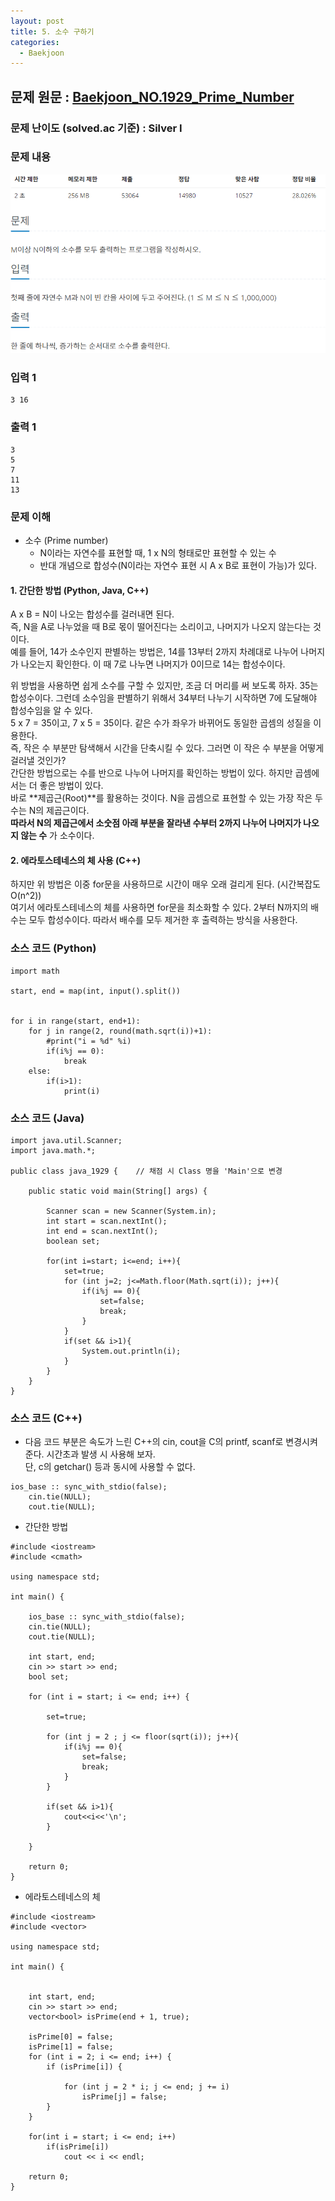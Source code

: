 ```yaml
---
layout: post
title: 5. 소수 구하기
categories:
  - Baekjoon
---
```


## 문제 원문 : [Baekjoon_NO.1929_Prime_Number](https://www.acmicpc.net/problem/1929)  

### 문제 난이도 (solved.ac 기준) : Silver I  

### 문제 내용
![1260_DFS_BFS](/assets/images/Baekjoon/1929_prime_number.PNG)  

### 입력 1
```
3 16
```
### 출력 1
```
3
5
7
11
13
```  

### 문제 이해  
- 소수 (Prime number)
  - N이라는 자연수를 표현할 때, 1 x N의 형태로만 표현할 수 있는 수
  - 반대 개념으로 합성수(N이라는 자연수 표현 시 A x B로 표현이 가능)가 있다.
  
#### 1. 간단한 방법 (Python, Java, C++)  
A x B = N이 나오는 합성수를 걸러내면 된다.  
즉, N을 A로 나누었을 때 B로 몫이 떨어진다는 소리이고, 나머지가 나오지 않는다는 것이다.  
예를 들어, 14가 소수인지 판별하는 방법은, 14를 13부터 2까지 차례대로 나누어 나머지가 나오는지 확인한다. 
이 때 7로 나누면 나머지가 0이므로 14는 합성수이다.  

위 방법을 사용하면 쉽게 소수를 구할 수 있지만, 조금 더 머리를 써 보도록 하자.
35는 합성수이다. 그런데 소수임을 판별하기 위해서 34부터 나누기 시작하면 7에 도달해야 합성수임을 알 수 있다.  
5 x 7 = 35이고, 7 x 5 = 35이다. 같은 수가 좌우가 바뀌어도 동일한 곱셈의 성질을 이용한다.  
즉, 작은 수 부분만 탐색해서 시간을 단축시킬 수 있다. 그러면 이 작은 수 부분을 어떻게 걸러낼 것인가?  
간단한 방법으로는 수를 반으로 나누어 나머지를 확인하는 방법이 있다. 하지만 곱셈에서는 더 좋은 방법이 있다.  
바로 **제곱근(Root)**를 활용하는 것이다. N을 곱셈으로 표현할 수 있는 가장 작은 두 수는 N의 제곱근이다.  
__따라서 N의 제곱근에서 소숫점 아래 부분을 잘라낸 수부터 2까지 나누어 나머지가 나오지 않는 수__ 가 소수이다.  

#### 2. 에라토스테네스의 체 사용 (C++)
하지만 위 방법은 이중 for문을 사용하므로 시간이 매우 오래 걸리게 된다. (시간복잡도 O(n^2))  
여기서 에라토스테네스의 체를 사용하면 for문을 최소화할 수 있다.
2부터 N까지의 배수는 모두 합성수이다. 따라서 배수를 모두 제거한 후 출력하는 방식을 사용한다.

### 소스 코드 (Python)
```
import math

start, end = map(int, input().split())


for i in range(start, end+1):
    for j in range(2, round(math.sqrt(i))+1):
        #print("i = %d" %i)
        if(i%j == 0):
            break
    else:
        if(i>1):
            print(i)

```  


### 소스 코드 (Java)
```
import java.util.Scanner;
import java.math.*;

public class java_1929 {    // 채점 시 Class 명을 'Main'으로 변경

    public static void main(String[] args) {
        
        Scanner scan = new Scanner(System.in);
        int start = scan.nextInt();
        int end = scan.nextInt();
        boolean set;

        for(int i=start; i<=end; i++){
            set=true;
            for (int j=2; j<=Math.floor(Math.sqrt(i)); j++){
                if(i%j == 0){
                    set=false;
                    break;
                }
            }
            if(set && i>1){
                System.out.println(i);
            }
        }  
    }
}
```  

### 소스 코드 (C++)
- 다음 코드 부분은 속도가 느린 C++의 cin, cout을 C의 printf, scanf로 변경시켜 준다. 시간초과 발생 시 사용해 보자.  
단, c의 getchar() 등과 동시에 사용할 수 없다.
```
ios_base :: sync_with_stdio(false);
    cin.tie(NULL);
    cout.tie(NULL);
```

- 간단한 방법

```
#include <iostream>
#include <cmath>
 
using namespace std;
 
int main() {

    ios_base :: sync_with_stdio(false);
    cin.tie(NULL);
    cout.tie(NULL);

    int start, end;
    cin >> start >> end;
    bool set;
 
    for (int i = start; i <= end; i++) {
        
        set=true;
        
        for (int j = 2 ; j <= floor(sqrt(i)); j++){
            if(i%j == 0){
                set=false;
                break;
            }
        }
        
        if(set && i>1){
            cout<<i<<'\n';
        }
        
    }
 
    return 0;
}

```
- 에라토스테네스의 체

```
#include <iostream>
#include <vector>
 
using namespace std;
 
int main() {

 
    int start, end;
    cin >> start >> end;
    vector<bool> isPrime(end + 1, true);
 
    isPrime[0] = false;
    isPrime[1] = false;
    for (int i = 2; i <= end; i++) {
        if (isPrime[i]) {
           
            for (int j = 2 * i; j <= end; j += i)
                isPrime[j] = false;
        }
    }
 
    for(int i = start; i <= end; i++)
        if(isPrime[i])
            cout << i << endl;
 
    return 0;
}
```
